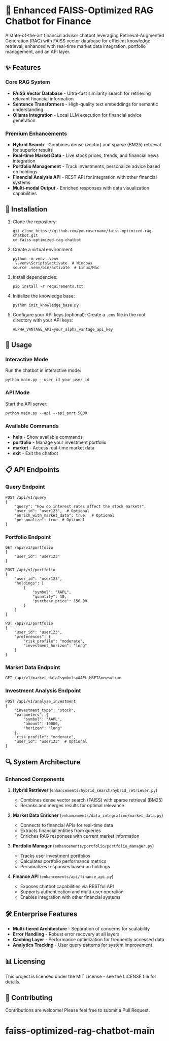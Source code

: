 # 🚀 Enhanced FAISS-Optimized RAG Chatbot for Finance

A state-of-the-art financial advisor chatbot leveraging Retrieval-Augmented Generation (RAG) with FAISS vector database for efficient knowledge retrieval, enhanced with real-time market data integration, portfolio management, and an API layer.

## ✨ Features

### Core RAG System
- **FAISS Vector Database** - Ultra-fast similarity search for retrieving relevant financial information
- **Sentence Transformers** - High-quality text embeddings for semantic understanding
- **Ollama Integration** - Local LLM execution for financial advice generation

### Premium Enhancements
- **Hybrid Search** - Combines dense (vector) and sparse (BM25) retrieval for superior results
- **Real-time Market Data** - Live stock prices, trends, and financial news integration
- **Portfolio Management** - Track investments, personalize advice based on holdings
- **Financial Analysis API** - REST API for integration with other financial systems
- **Multi-modal Output** - Enriched responses with data visualization capabilities

## 🔧 Installation

1. Clone the repository:
   ```
   git clone https://github.com/yourusername/faiss-optimized-rag-chatbot.git
   cd faiss-optimized-rag-chatbot
   ```

2. Create a virtual environment:
   ```
   python -m venv .venv
   .\.venv\Scripts\activate  # Windows
   source .venv/bin/activate  # Linux/Mac
   ```

3. Install dependencies:
   ```
   pip install -r requirements.txt
   ```

4. Initialize the knowledge base:
   ```
   python init_knowledge_base.py
   ```

5. Configure your API keys (optional):
   Create a `.env` file in the root directory with your API keys:
   ```
   ALPHA_VANTAGE_API=your_alpha_vantage_api_key
   ```

## 🚀 Usage

### Interactive Mode

Run the chatbot in interactive mode:
```
python main.py --user_id your_user_id
```

### API Mode

Start the API server:
```
python main.py --api --api_port 5000
```

### Available Commands

- **help** - Show available commands
- **portfolio** - Manage your investment portfolio
- **market** - Access real-time market data
- **exit** - Exit the chatbot

## 📋 API Endpoints

### Query Endpoint
```
POST /api/v1/query
{
    "query": "How do interest rates affect the stock market?",
    "user_id": "user123",  # Optional
    "enrich_with_market_data": true,  # Optional
    "personalize": true  # Optional
}
```

### Portfolio Endpoint
```
GET /api/v1/portfolio
{
    "user_id": "user123"
}

POST /api/v1/portfolio
{
    "user_id": "user123",
    "holdings": [
        {
            "symbol": "AAPL",
            "quantity": 10,
            "purchase_price": 150.00
        }
    ]
}

PUT /api/v1/portfolio
{
    "user_id": "user123",
    "preferences": {
        "risk_profile": "moderate",
        "investment_horizon": "long"
    }
}
```

### Market Data Endpoint
```
GET /api/v1/market_data?symbols=AAPL,MSFT&news=true
```

### Investment Analysis Endpoint
```
POST /api/v1/analyze_investment
{
    "investment_type": "stock",
    "parameters": {
        "symbol": "AAPL",
        "amount": 10000,
        "horizon": "long"
    },
    "risk_profile": "moderate",
    "user_id": "user123"  # Optional
}
```

## 🔍 System Architecture

### Enhanced Components

1. **Hybrid Retriever** (`enhancements/hybrid_search/hybrid_retriever.py`)
   - Combines dense vector search (FAISS) with sparse retrieval (BM25)
   - Reranks and merges results for optimal relevance

2. **Market Data Enricher** (`enhancements/data_integration/market_data.py`)
   - Connects to financial APIs for real-time data
   - Extracts financial entities from queries
   - Enriches RAG responses with current market information

3. **Portfolio Manager** (`enhancements/portfolio/portfolio_manager.py`)
   - Tracks user investment portfolios
   - Calculates portfolio performance metrics
   - Personalizes responses based on holdings

4. **Finance API** (`enhancements/api/finance_api.py`)
   - Exposes chatbot capabilities via RESTful API
   - Supports authentication and multi-user operation
   - Enables integration with other financial systems

## 🛠️ Enterprise Features

- **Multi-tiered Architecture** - Separation of concerns for scalability
- **Error Handling** - Robust error recovery at all layers
- **Caching Layer** - Performance optimization for frequently accessed data
- **Analytics Tracking** - User query patterns for system improvement

## 📊 Licensing

This project is licensed under the MIT License - see the LICENSE file for details.

## 🤝 Contributing

Contributions are welcome! Please feel free to submit a Pull Request.
# faiss-optimized-rag-chatbot-main
